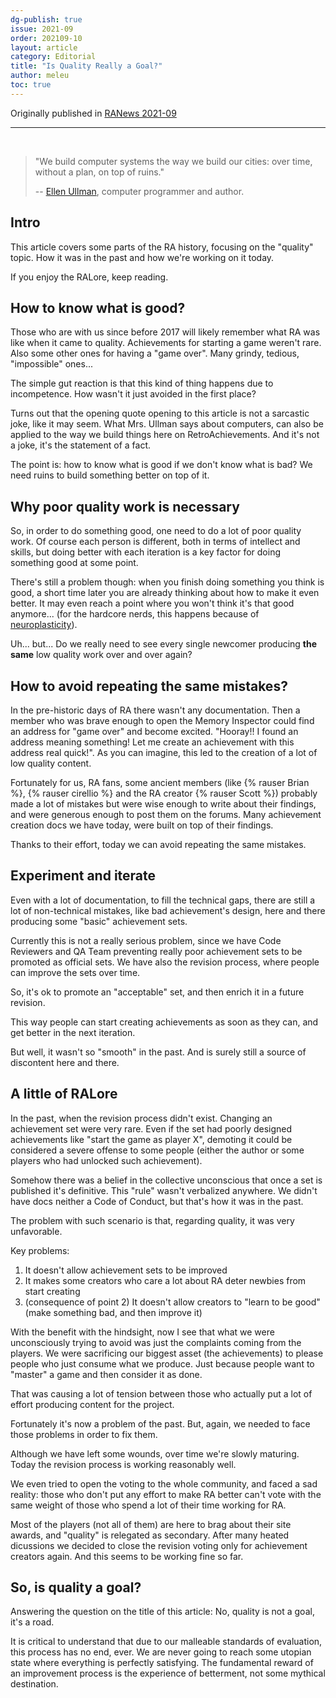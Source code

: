 ```yaml
---
dg-publish: true
issue: 2021-09
order: 202109-10
layout: article
category: Editorial
title: "Is Quality Really a Goal?"
author: meleu
toc: true
---
```


Originally published in [RANews 2021-09](https://news.retroachievements.org/issues/2021-09/editorial.html)

---

<br>

> "We build computer systems the way we build our cities: over time, without a plan, on top of ruins."
>
> -- [Ellen Ullman](https://en.wikipedia.org/wiki/Ellen_Ullman), computer programmer and author.

## Intro

This article covers some parts of the RA history, focusing on the "quality" topic. How it was in the past and how we're working on it today.

If you enjoy the RALore, keep reading.


## How to know what is good?

Those who are with us since before 2017 will likely remember what RA was like when it came to quality. Achievements for starting a game weren't rare. Also some other ones for having a "game over". Many grindy, tedious, "impossible" ones...

The simple gut reaction is that this kind of thing happens due to incompetence. How wasn't it just avoided in the first place?

Turns out that the opening quote opening to this article is not a sarcastic joke, like it may seem. What Mrs. Ullman says about computers, can also be applied to the way we build things here on RetroAchievements. And it's not a joke, it's the statement of a fact.

The point is: how to know what is good if we don't know what is bad? We need ruins to build something better on top of it.


## Why poor quality work is necessary

So, in order to do something good, one need to do a lot of poor quality work. Of course each person is different, both in terms of intellect and skills, but doing better with each iteration is a key factor for doing something good at some point.

There's still a problem though: when you finish doing something you think is good, a short time later you are already thinking about how to make it even better. It may even reach a point where you won't think it's that good anymore... (for the hardcore nerds, this happens because of [neuroplasticity](https://en.wikipedia.org/wiki/Neuroplasticity)).

Uh... but... Do we really need to see every single newcomer producing **the same** low quality work over and over again?


## How to avoid repeating the same mistakes?

In the pre-historic days of RA there wasn't any documentation. Then a member who was brave enough to open the Memory Inspector could find an address for "game over" and become excited. "Hooray!! I found an address meaning something! Let me create an achievement with this address real quick!". As you can imagine, this led to the creation of a lot of low quality content. 

Fortunately for us, RA fans, some ancient members (like {% rauser Brian %}, {% rauser cirellio %} and the RA creator {% rauser Scott %}) probably made a lot of mistakes but were wise enough to write about their findings, and were generous enough to post them on the forums. Many achievement creation docs we have today, were built on top of their findings.

Thanks to their effort, today we can avoid repeating the same mistakes.


## Experiment and iterate

Even with a lot of documentation, to fill the technical gaps, there are still a lot of non-technical mistakes, like bad achievement's design, here and there producing some "basic" achievement sets.

Currently this is not a really serious problem, since we have Code Reviewers and QA Team preventing really poor achievement sets to be promoted as official sets. We have also the revision process, where people can improve the sets over time.

So, it's ok to promote an "acceptable" set, and then enrich it in a future revision.

This way people can start creating achievements as soon as they can, and get better in the next iteration.

But well, it wasn't so "smooth" in the past. And is surely still a source of discontent here and there.


## A little of RALore

In the past, when the revision process didn't exist. Changing an achievement set were very rare. Even if the set had poorly designed achievements like "start the game as player X", demoting it could be considered a severe offense to some people (either the author or some players who had unlocked such achievement).

Somehow there was a belief in the collective unconscious that once a set is published it's definitive. This "rule" wasn't verbalized anywhere. We didn't have docs neither a Code of Conduct, but that's how it was in the past.

The problem with such scenario is that, regarding quality, it was very unfavorable.

Key problems:

1. It doesn't allow achievement sets to be improved
2. It makes some creators who care a lot about RA deter newbies from start creating
3. (consequence of point 2) It doesn't allow creators to "learn to be good" (make something bad, and then improve it)

With the benefit with the hindsight, now I see that what we were unconsciously trying to avoid was just the complaints coming from the players. We were sacrificing our biggest asset (the achievements) to please people who just consume what we produce. Just because people want to "master" a game and then consider it as done.

That was causing a lot of tension between those who actually put a lot of effort producing content for the project.

Fortunately it's now a problem of the past. But, again, we needed to face those problems in order to fix them.

Although we have left some wounds, over time we're slowly maturing. Today the revision process is working reasonably well.

We even tried to open the voting to the whole community, and faced a sad reality: those who don't put any effort to make RA better can't vote with the same weight of those who spend a lot of their time working for RA.

Most of the players (not all of them) are here to brag about their site awards, and "quality" is relegated as secondary. After many heated dicussions we decided to close the revision voting only for achievement creators again. And this seems to be working fine so far.


## So, is quality a goal?

Answering the question on the title of this article: No, quality is not a goal, it's a road.

It is critical to understand that due to our malleable standards of evaluation, this process has no end, ever. We are never going to reach some utopian state where everything is perfectly satisfying. The fundamental reward of an improvement process is the experience of betterment, not some mythical destination.


